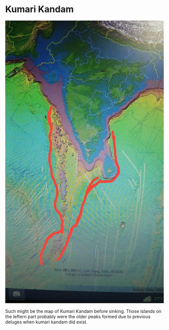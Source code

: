 # Kumari Kandam

![kk](img/kumari-kandam.jpg "kk")

Such might be the map of Kumari Kandam before sinking.
Those islands on the leftern part probably were the older peaks formed due to previous deluges when kumari kandam did exist.